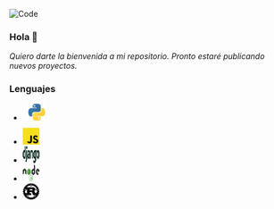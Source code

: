 ![Code](https://github.com/ErnestoQuito/ErnestoQuito/blob/main/banner_code.gif)
### Hola 👋
_Quiero darte la bienvenida a mi repositorio. Pronto estaré publicando nuevos proyectos._
### Lenguajes
<ul>
  <li>
    <div style="margin: 10px;">
      <img src="https://github.com/ErnestoQuito/ErnestoQuito/blob/main/python.svg" width="30" height="30">
    </div>
  </li>
  <li>
    <div>
      <img src="https://github.com/ErnestoQuito/ErnestoQuito/blob/main/javascript.svg" width="30" height="30">
    </div>
  </liul>
  <li>
    <div>
      <img src="https://github.com/ErnestoQuito/ErnestoQuito/blob/main/django.svg" width="30" height="30">
    </div>
  </li>
  <li>
    <div>
      <img src="https://github.com/ErnestoQuito/ErnestoQuito/blob/main/nodejs.svg" width="30" height="30">
    </div>
  </li>
  <li>
    <div>
      <img src="https://github.com/ErnestoQuito/ErnestoQuito/blob/main/rust.svg" width="30" height="30">
    </div>
  </li>
</ul>
